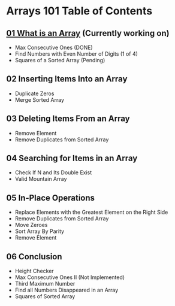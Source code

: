 # Arrays 101 Table of Contents 
##    [01 What is an Array](https://github.com/mrcodymichaelsmith/Cody-Leetcode/tree/main/Arrays%20101/01%20What%20is%20an%20Array) (Currently working on)
- Max Consecutive Ones (DONE)
- Find Numbers with Even Number of Digits (1 of 4)
- Squares of a Sorted Array (Pending)
##    02 Inserting Items Into an Array
- Duplicate Zeros
- Merge Sorted Array
## 03 Deleting Items From an Array
- Remove Element
- Remove Duplicates from Sorted Array
## 04 Searching for Items in an Array
- Check If N and Its Double Exist
- Valid Mountain Array
## 05 In-Place Operations
- Replace Elements with the Greatest Element on the Right Side
- Remove Duplicates from Sorted Array
- Move Zeroes
- Sort Array By Parity
- Remove Element
## 06 Conclusion
- Height Checker
- Max Consecutive Ones II (Not Implemented)
- Third Maximum Number
- Find all Numbers Disappeared in an Array
- Squares of Sorted Array


